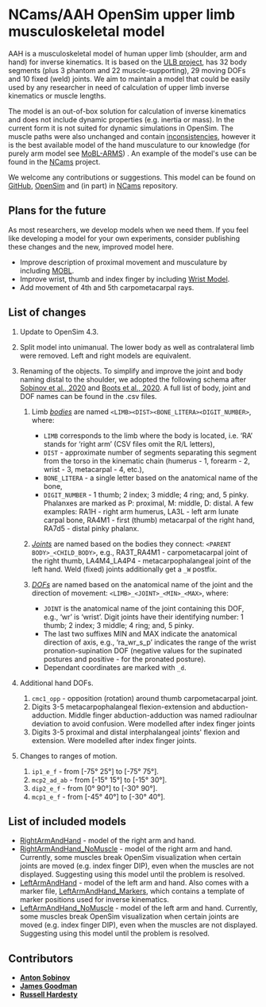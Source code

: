 # NCams/AAH OpenSim upper limb musculoskeletal model

AAH is a musculoskeletal model of human upper limb (shoulder, arm and hand) for inverse kinematics. It is based on the [ULB project](https://simtk.org/projects/ulb_project), has 32 body segments (plus 3 phantom and 22 muscle-supporting), 29 moving DOFs and 10 fixed (weld) joints. We aim to maintain a model that could be easily used by any researcher in need of calculation of upper limb inverse kinematics or muscle lengths.

The model is an out-of-box solution for calculation of inverse kinematics and does not include dynamic properties (e.g. inertia or mass). In the current form it is not suited for dynamic simulations in OpenSim. The muscle paths were also unchanged and contain [inconsistencies](https://www.biorxiv.org/content/10.1101/2020.05.29.124644), however it is the best available model of the hand musculature to our knowledge (for purely arm model see [MoBL-ARMS](https://simtk.org/projects/upexdyn)) . An example of the model's use can be found in the [NCams](https://github.com/CMGreenspon/NCams) project. 

We welcome any contributions or suggestions. This model can be found on [GitHub](), [OpenSim]() and (in part) in [NCams]() repository. 

## Plans for the future

As most researchers, we develop models when we need them. If you feel like developing a model for your own experiments, consider publishing these changes and the new, improved model here.

* Improve description of proximal movement and musculature by including [MOBL](https://simtk.org/projects/upexdyn).
* Improve wrist, thumb and index finger by including [Wrist Model](https://simtk.org/projects/wrist-model).
* Add movement of 4th and 5th carpometacarpal rays.

## List of changes

1. Update to OpenSim 4.3.
2. Split model into unimanual. The lower body as well as contralateral limb were removed. Left and right models are equivalent.
3. Renaming of the objects. To simplify and improve the joint and body naming distal to the shoulder, we adopted the following schema after [Sobinov et al., 2020](https://journals.plos.org/ploscompbiol/article?id=10.1371/journal.pcbi.1008350) and [Boots et al., 2020](https://www.biorxiv.org/content/10.1101/2020.05.29.124644). A full list of body, joint and DOF names can be found in the .csv files.

    1. Limb [_bodies_](AAH%20Model/bodies.csv) are named `<LIMB><DIST><BONE_LITERA><DIGIT_NUMBER>`, where:

        * `LIMB` corresponds to the limb where the body is located, i.e. ‘RA’ stands for ‘right arm’ (CSV files omit the R/L letters), 
        * `DIST` - approximate number of segments separating this segment from the torso in the kinematic chain (humerus - 1, forearm - 2, wrist - 3, metacarpal - 4, etc.), 
        * `BONE_LITERA` - a single letter based on the anatomical name of the bone, 
        * `DIGIT_NUMBER` - 1 thumb; 2 index; 3 middle; 4 ring; and, 5 pinky. Phalanxes are marked as P: proximal, M: middle, D: distal. 
    A few examples: RA1H - right arm humerus, LA3L - left arm lunate carpal bone, RA4M1 - first (thumb) metacarpal of the right hand, RA7d5 - distal pinky phalanx.
    2. [_Joints_](AAH%20Model/joints.csv) are named based on the bodies they connect: `<PARENT BODY>_<CHILD_BODY>`, e.g., RA3T_RA4M1 - carpometacarpal joint of the right thumb, LA4M4_LA4P4 - metacarpophalangeal joint of the left hand. Weld (fixed) joints additionally get a `_W` postfix.
    3. [_DOFs_](AAH%20Model/dofs.csv) are named based on the anatomical name of the joint and the direction of movement: `<LIMB>_<JOINT>_<MIN>_<MAX>`, where:

        * `JOINT` is the anatomical name of the joint containing this DOF, e.g., ‘wr’ is ‘wrist’. Digit joints have their identifying number: 1 thumb; 2 index; 3 middle; 4 ring; and, 5 pinky. 
        * The last two suffixes MIN and MAX indicate the anatomical direction of axis, e.g., ‘ra_wr_s_p’ indicates the range of the wrist pronation-supination DOF (negative values for the supinated postures and positive - for the pronated posture). 
        * Dependant coordinates are marked with `_d`.
4. Additional hand DOFs.
    1. `cmc1_opp` - opposition (rotation) around thumb carpometacarpal joint.
    2. Digits 3-5 metacarpophalangeal flexion-extension and abduction-adduction. Middle finger abduction-adduction was named radioulnar deviation to avoid confusion. Were modelled after index finger joints
    3. Digits 3-5 proximal and distal interphalangeal joints' flexion and extension. Were modelled after index finger joints.
5. Changes to ranges of motion.
    1. `ip1_e_f` - from \[-75° 25°\] to \[-75° 75°\].
    2. `mcp2_ad_ab` - from \[-15° 15°\] to \[-15° 30°\].
    3. `dip2_e_f` - from \[0° 90°\] to \[-30° 90°\].
    4. `mcp1_e_f` - from \[-45° 40°\] to \[-30° 40°\].

## List of included models

* [RightArmAndHand](AAH%20Model/RightArmAndHand.osim) - model of the right arm and hand.
* [RightArmAndHand_NoMuscle](AAH%20Model/RightArmAndHand_NoMuscles.osim) - model of the right arm and hand. Currently, some muscles break OpenSim visualization when certain joints are moved (e.g. index finger DIP), even when the muscles are not displayed. Suggesting using this model until the problem is resolved.
* [LeftArmAndHand](AAH%20Model/LeftArmAndHand.osim) - model of the left arm and hand. Also comes with a marker file, [LeftArmAndHand_Markers](AAH%20Model/LeftArmAndHand_Markers.xml), which contains a template of marker positions used for inverse kinematics.
* [LeftArmAndHand_NoMuscle](AAH%20Model/LeftArmAndHand_NoMuscles.osim) - model of the left arm and hand. Currently, some muscles break OpenSim visualization when certain joints are moved (e.g. index finger DIP), even when the muscles are not displayed. Suggesting using this model until the problem is resolved.

## Contributors

- [**Anton Sobinov**](https://github.com/nishbo)
- [**James Goodman**]()
- [**Russell Hardesty**]()
